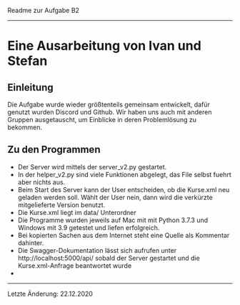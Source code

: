 Readme zur Aufgabe B2

---

Eine Ausarbeitung von Ivan und Stefan
===============================================

Einleitung
--------
Die Aufgabe wurde wieder größtenteils gemeinsam entwickelt, dafür genutzt wurden Discord und Github. 
Wir haben uns auch mit anderen Gruppen ausgetauscht, um Einblicke in deren Problemlösung zu bekommen. 

Zu den Programmen
--------
- Der Server wird mittels der server_v2.py gestartet.
- In der helper_v2.py sind viele Funktionen abgelegt, das File selbst fuehrt aber nichts aus.
- Beim Start des Server kann der User entscheiden, ob die Kurse.xml neu geladen werden soll. Wählt der User nein, dann wird die verkürzte mitgelieferte Version benutzt.
- Die Kurse.xml liegt im data/ Unterordner
- Die Programme wurden jeweils auf Mac mit mit Python 3.7.3 und Windows mit 3.9 getestet und liefen erfolgreich.
- Bei kopierten Sachen aus dem Internet steht eine Quelle als Kommentar dahinter.
- Die Swagger-Dokumentation lässt sich aufrufen unter http://localhost:5000/api/ sobald der Server gestartet und die Kurse.xml-Anfrage beantwortet wurde
- 
---

Letzte Änderung: 22.12.2020
